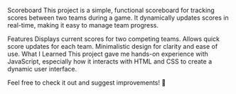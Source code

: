 Scoreboard
This project is a simple, functional scoreboard for tracking scores between two teams during a game. It dynamically updates scores in real-time, making it easy to manage team progress.

Features
Displays current scores for two competing teams.
Allows quick score updates for each team.
Minimalistic design for clarity and ease of use.
What I Learned
This project gave me hands-on experience with JavaScript, especially how it interacts with HTML and CSS to create a dynamic user interface.

Feel free to check it out and suggest improvements! 🚀

